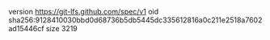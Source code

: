 version https://git-lfs.github.com/spec/v1
oid sha256:9128410030bbd0d68736b5db5445dc335612816a0c211e2518a7602ad15446cf
size 3219
